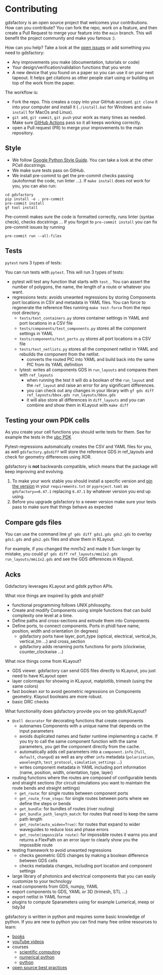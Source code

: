 # Contributing

gdsfactory is an open source project that welcomes your contributions. How can you contribute?
You can fork the repo, work on a feature, and then create a Pull Request to merge your feature into the `main` branch.
This will benefit the project community and make you famous :).

How can you help? Take a look at the [open issues](https://github.com/gdsfactory/gdsfactory/issues) or add something you need to gdsfactory:

- Any improvements you make (documentation, tutorials or code)
- Your design/verification/validation functions that you wrote
- A new device that you found on a paper so you can use it on your next tapeout. It helps get citations as other people start using or building on top of the work from the paper.

The workflow is:

- Fork the repo. This creates a copy into your GitHub account. `git clone` it into your computer and install it (`./install.bat` for Windows and `make install` for MacOs and Linux).
- `git add`, `git commit`, `git push` your work as many times as needed. Make sure [GitHub Actions](https://github.com/gdsfactory/gdsfactory/actions) pass so it all keeps working correctly.
- open a Pull request (PR) to merge your improvements to the main repository.

## Style


- We follow [Google Python Style Guide](https://google.github.io/styleguide/pyguide.html). You can take a look at the other PCell docstrings.
- We make sure tests pass on GitHub.
- We install pre-commit to get the pre-commit checks passing (autoformat the code, run linter ...). If `make install` does not work for you, you can also run:

```
cd gdsfactory
pip install -e . pre-commit
pre-commit install
gf tool install
```

Pre-commit makes sure the code is formatted correctly, runs linter (syntax check), checks docstrings ...
If you forgot to `pre-commit install` you can fix pre-commit issues by running

```
pre-commit run --all-files
```


## Tests

`pytest` runs 3 types of tests:

You can run tests with `pytest`. This will run 3 types of tests:

- pytest will test any function that starts with `test_`. You can assert the number of polygons, the name, the length of a route or whatever you want.
- regressions tests: avoids unwanted regressions by storing Components port locations in CSV and metadata in YAML files. You can force to regenerate the reference files running `make test-force` from the repo root directory.
  - `tests/test_containers.py` stores container settings in YAML and port locations in a CSV file
  - `tests/components/test_components.py` stores all the component settings in YAML
  - `tests/components/test_ports.py` stores all port locations in a CSV file
  - `tests/test_netlists.py` stores all the component netlist in YAML and rebuilds the component from the netlist.
    - converts the routed PIC into YAML and build back into the same PIC from its YAML definition
  - lytest: writes all components GDS in `run_layouts` and compares them with `ref_layouts`
    - when running the test it will do a boolean of the `run_layout` and the `ref_layout` and raise an error for any significant differences.
    - you can check out any changes in your library with `gf gds diff ref_layouts/bbox.gds run_layouts/bbox.gds`
    - it will also store all differences in `diff_layouts` and you can combine and show them in KLayout with `make diff`

## Testing your own PDK cells

As you create your cell functions you should write tests for them. See for example the tests in the [ubc PDK](https://github.com/gdsfactory/ubc)

Pytest-regressions automatically creates the CSV and YAML files for you, as well `gdsfactory.gdsdiff` will store the reference GDS in ref_layouts and check for geometry differences using XOR.

gdsfactory is **not** backwards compatible, which means that the package will keep improving and evolving.

1. To make your work stable you should install a specific version and [pin the version](https://martin-thoma.com/python-requirements/) in your `requirements.txt` or `pyproject.toml` as `gdsfactory==6.47.1` replacing `6.47.1` by whatever version you end up using.
2. Before you upgrade gdsfactory to a newer version make sure your tests pass to make sure that things behave as expected


## Compare gds files

You can use the command line `gf gds diff gds1.gds gds2.gds` to overlay `gds1.gds` and `gds2.gds` files and show them in KLayout.

For example, if you changed the mmi1x2 and made it 5um longer by mistake, you could `gf gds diff ref_layouts/mmi1x2.gds run_layouts/mmi1x2.gds` and see the GDS differences in Klayout.


## Acks

Gdsfactory leverages KLayout and gdstk python APIs.

What nice things are inspired by gdstk and phidl?

- functional programming follows UNIX philosophy.
- Create and modify Components using simple functions that can build complexity one level at a time.
- Define paths and cross-sections and extrude them into Components
- Define ports, to connect components. Ports in phidl have name, position, width and orientation (in degrees)
  - gdsfactory ports have layer, port_type (optical, electrical, vertical_te, vertical_tm ...) and cross_section
  - gdsfactory adds renaming ports functions for ports (clockwise, counter_clockwise ...)

What nice things come from KLayout?

- GDS viewer. gdsfactory can send GDS files directly to KLayout, you just need to have KLayout open
- layer colormaps for showing in KLayout, matplotlib, trimesh (using the same colors)
- fast boolean xor to avoid geometric regressions on Components geometry. Klayout booleans are more robust.
- basic DRC checks

What functionality does gdsfactory provide you on top gdstk/KLayout?

- `@cell decorator` for decorating functions that create components
  - autonames Components with a unique name that depends on the input parameters
  - avoids duplicated names and faster runtime implementing a cache. If you try to call the same component function with the same parameters, you get the component directly from the cache.
  - automatically adds cell parameters into a `component.info` (`full`, `default`, `changed`) as well as any other `info` metadata (`polarization`, `wavelength`, `test_protocol`, `simulation_settings` ...)
  - writes component metadata in YAML including port information (name, position, width, orientation, type, layer)
- routing functions where the routes are composed of configurable bends and straight sections (for circuit simulations you want to maintain the route bends and straight settings)
  - `get_route`: for single routes between component ports
  - `get_route_from_steps`: for single routes between ports where we define the steps or bends
  - `get_bundle`: for bundles of routes (river routing)
  - `get_bundle_path_length_match`: for routes that need to keep the same path length
  - `get_route(auto_widen=True)`: for routes that expand to wider waveguides to reduce loss and phase errors
  - `get_route(impossible route)`: for impossible routes it warns you and returns a FlexPath on an error layer to clearly show you the impossible route
- testing framework to avoid unwanted regressions
  - checks geometric GDS changes by making a boolean difference between GDS cells
  - checks metadata changes, including port location and component settings
- large library of photonics and electrical components that you can easily customize to your technology
- read components from GDS, numpy, YAML
- export components to GDS, YAML or 3D (trimesh, STL ...)
- export netlist in YAML format
- plugins to compute Sparameters using for example Lumerical, meep or tidy3d



gdsfactory is written in python and requires some basic knowledge of python. If you are new to python you can find many free online resources to learn:

- [books](https://jakevdp.github.io/PythonDataScienceHandbook/index.html)
- [youTube videos](https://www.youtube.com/c/anthonywritescode)
- courses
    - [scientific computing](https://nbviewer.org/github/jrjohansson/scientific-python-lectures/blob/master/Lecture-0-Scientific-Computing-with-Python.ipynb)
    - [numerical python](http://jrjohansson.github.io/numericalpython.html)
    - [python](https://dabeaz-course.github.io/practical-python/Notes/01_Introduction/01_Python.html)
- [open source best practices](https://opensource.guide/best-practices/)

